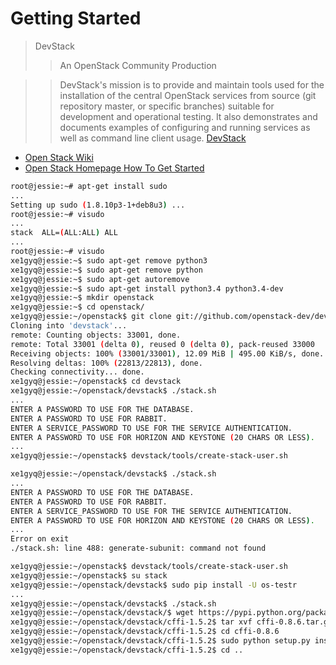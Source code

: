 Getting Started
==

> DevStack
> > An OpenStack Community Production

> > DevStack's mission is to provide and maintain tools used for the installation of the central OpenStack services from source (git repository master, or specific branches) suitable for development and operational testing. It also demonstrates and documents examples of configuring and running services as well as command line client usage. [DevStack](https://wiki.openstack.org/wiki/DevStack)

- [Open Stack Wiki](https://wiki.openstack.org/wiki/Getting_Started)
- [Open Stack Homepage How To Get Started](https://www.openstack.org/software/start/)

```sh
root@jessie:~# apt-get install sudo
...
Setting up sudo (1.8.10p3-1+deb8u3) ...
root@jessie:~# visudo
...
stack  ALL=(ALL:ALL) ALL
...
root@jessie:~# visudo
xe1gyq@jessie:~$ sudo apt-get remove python3
xe1gyq@jessie:~$ sudo apt-get remove python
xe1gyq@jessie:~$ sudo apt-get autoremove
xe1gyq@jessie:~$ sudo apt-get install python3.4 python3.4-dev
xe1gyq@jessie:~$ mkdir openstack
xe1gyq@jessie:~$ cd openstack/
xe1gyq@jessie:~/openstack$ git clone git://github.com/openstack-dev/devstack.git
Cloning into 'devstack'...
remote: Counting objects: 33001, done.
remote: Total 33001 (delta 0), reused 0 (delta 0), pack-reused 33000
Receiving objects: 100% (33001/33001), 12.09 MiB | 495.00 KiB/s, done.
Resolving deltas: 100% (22813/22813), done.
Checking connectivity... done.
xe1gyq@jessie:~/openstack$ cd devstack
xe1gyq@jessie:~/openstack/devstack$ ./stack.sh
...
ENTER A PASSWORD TO USE FOR THE DATABASE.
ENTER A PASSWORD TO USE FOR RABBIT.
ENTER A SERVICE_PASSWORD TO USE FOR THE SERVICE AUTHENTICATION.
ENTER A PASSWORD TO USE FOR HORIZON AND KEYSTONE (20 CHARS OR LESS).
...
xe1gyq@jessie:~/openstack$ devstack/tools/create-stack-user.sh
```

```sh
xe1gyq@jessie:~/openstack/devstack$ ./stack.sh
...
ENTER A PASSWORD TO USE FOR THE DATABASE.
ENTER A PASSWORD TO USE FOR RABBIT.
ENTER A SERVICE_PASSWORD TO USE FOR THE SERVICE AUTHENTICATION.
ENTER A PASSWORD TO USE FOR HORIZON AND KEYSTONE (20 CHARS OR LESS).
...
Error on exit
./stack.sh: line 488: generate-subunit: command not found

xe1gyq@jessie:~/openstack$ devstack/tools/create-stack-user.sh
xe1gyq@jessie:~/openstack$ su stack
xe1gyq@jessie:~/openstack/devstack$ sudo pip install -U os-testr
...
xe1gyq@jessie:~/openstack/devstack$ ./stack.sh
xe1gyq@jessie:~/openstack/devstack/$ wget https://pypi.python.org/packages/source/c/cffi/cffi-0.8.6.tar.gz#md5=474b5a68299a6f05009171de1dc91be6
xe1gyq@jessie:~/openstack/devstack/cffi-1.5.2$ tar xvf cffi-0.8.6.tar.gz
xe1gyq@jessie:~/openstack/devstack/cffi-1.5.2$ cd cffi-0.8.6
xe1gyq@jessie:~/openstack/devstack/cffi-1.5.2$ sudo python setup.py install
xe1gyq@jessie:~/openstack/devstack/cffi-1.5.2$ cd ..

```
